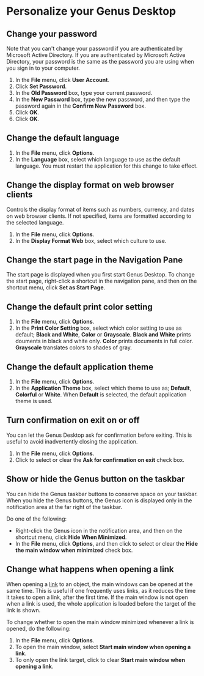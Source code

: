 # Personalize your Genus Desktop

## Change your password

Note that you can't change your password if you are authenticated by Microsoft Active Directory. If you are authenticated by Microsoft Active Directory, your password is the same as the password you are using when you sign in to your computer.

1.  In the **File** menu, click **User Account**.
2.  Click **Set Password**.
3.  In the **Old Password** box, type your current password.
4.  In the **New Password** box, type the new password, and then type the password again in the **Confirm New Password** box.
5.  Click **OK**.
6.  Click **OK**.

## Change the default language

1.  In the **File** menu, click **Options**.
2.  In the **Language** box, select which language to use as the default language. You must restart the application for this change to take effect.

## Change the display format on web browser clients
Controls the display format of items such as numbers, currency, and dates on web browser clients. If not specified, items are formatted according to the selected language.

1.  In the **File** menu, click **Options**.
2.  In the **Display Format Web** box, select which culture to use.

## Change the start page in the Navigation Pane

The start page is displayed when you first start Genus Desktop. To change the start page, right-click a shortcut in the navigation pane, and then on the shortcut menu, click **Set as Start Page**.

## Change the default print color setting

1.  In the **File** menu, click **Options**.
2.  In the **Print Color Setting** box, select which color setting to use as default; **Black and White**, **Color** or **Grayscale**. **Black and White** prints douments in black and white only. **Color** prints documents in full color. **Grayscale** translates colors to shades of gray.

## Change the default application theme

1.  In the **File** menu, click **Options**.
2.  In the **Application Theme** box, select which theme to use as; **Default**, **Colorful** or **White**. When **Default** is selected, the default application theme is used.

## Turn confirmation on exit on or off

You can let the Genus Desktop ask for confirmation before exiting. This is useful to avoid inadvertently closing the application.

1.  In the **File** menu, click **Options**.
2.  Click to select or clear the **Ask for confirmation on exit** check box.

## Show or hide the Genus button on the taskbar

You can hide the Genus taskbar buttons to conserve space on your taskbar. When you hide the Genus buttons, the Genus icon is displayed only in the notification area at the far right of the taskbar.

Do one of the following:

*   Right-click the Genus icon in the notification area, and then on the shortcut menu, click **Hide When Minimized**.
*   In the **File** menu, click **Options**, and then click to select or clear the **Hide the main window when minimized** check box.

## Change what happens when opening a link

When opening a [link](../../developers/how-to/exchange-data-with-other-applications/copy-and-paste-data.md) to an object, the main windows can be opened at the same time. This is useful if one frequently uses links, as it reduces the time it takes to open a link, after the first time. If the main window is not open when a link is used, the whole application is loaded before the target of the link is shown.

To change whether to open the main window minimized whenever a link is opened, do the following:

1.  In the **File** menu, click **Options**.
2.  To open the main window, select **Start main window when opening a link**.
3.  To only open the link target, click to clear **Start main window when opening a link**.
